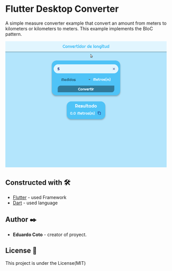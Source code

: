 # Flutter Desktop Converter

A simple measure converter example that convert an amount from meters to kilometers or kilometers to meters. This example implements the BloC pattern.

![](demo_converter.gif)

## Constructed with 🛠️

- [Flutter](https://flutter.dev) - used Framework
- [Dart](https://dart.dev/) - used language

## Author ✒️

- **Eduardo Coto** - creator of proyect.

## License 📄

<p> This project is under the License(MIT)</p>